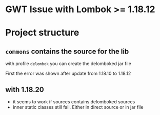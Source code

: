 # GWT Issue with Lombok >= 1.18.12

# Project structure
## `commons` contains the source for the lib
with profile `delombok` you can create the delomboked jar file

First the error was shown after update from 1.18.10 to 1.18.12

## with 1.18.20
- it seems to work if sources contains delomboked sources
- inner static classes still fail. Either in direct source or in jar file
